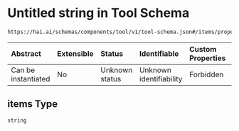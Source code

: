 # Untitled string in Tool Schema

```txt
https://hai.ai/schemas/components/tool/v1/tool-schema.json#/items/properties/function/properties/parameters/properties/required/items
```



| Abstract            | Extensible | Status         | Identifiable            | Custom Properties | Additional Properties | Access Restrictions | Defined In                                                                                           |
| :------------------ | :--------- | :------------- | :---------------------- | :---------------- | :-------------------- | :------------------ | :--------------------------------------------------------------------------------------------------- |
| Can be instantiated | No         | Unknown status | Unknown identifiability | Forbidden         | Allowed               | none                | [tool.schema.json\*](../../https:/hai.ai/schemas/=./schemas/tool.schema.json "open original schema") |

## items Type

`string`
